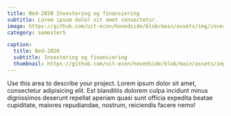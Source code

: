 ```yaml
---
title: Bed-2020 Investering og finansiering
subtitle: Lorem ipsum dolor sit amet consectetur.
image: https://github.com/uit-econ/hovedside/blob/main/assets/img/invest.jpg?raw=true
category: semester5

caption:
  title: Bed-2020
  subtitle: Investering og finansiering
  thumbnail: https://github.com/uit-econ/hovedside/blob/main/assets/img/invest.jpg?raw=true
---
```

Use this area to describe your project. Lorem ipsum dolor sit amet, consectetur adipisicing elit. Est blanditiis dolorem culpa incidunt minus dignissimos deserunt repellat aperiam quasi sunt officia expedita beatae cupiditate, maiores repudiandae, nostrum, reiciendis facere nemo!


